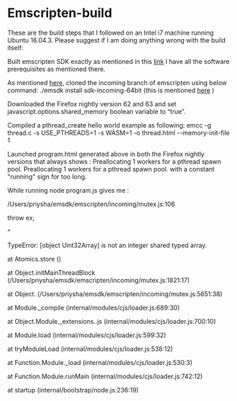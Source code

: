 # Emscripten-build
These are the build steps that I followed on an Intel i7 machine running Ubuntu 16.04.3. Please suggest if I am doing anything wrong with the build itself:

Built emscripten SDK exactly as mentioned in this [link](https://kripken.github.io/emscripten-site/docs/getting_started/downloads.html) I have all the software prerequisites as mentioned there.

As mentioned [here](https://github.com/kripken/emscripten/wiki/Pthreads-with-WebAssembly), cloned the incoming branch of emscripten using below command:
./emsdk install sdk-incoming-64bit (this is mentioned [here](https://kripken.github.io/emscripten-site/docs/tools_reference/emsdk.html) )

Downloaded the Firefox nightly version 62 and 63 and set javascript.options.shared_memory boolean variable to “true”.

Compiled a pthread_create hello world example as following:
emcc -g thread.c -s USE_PTHREADS=1 -s WASM=1 -o thread.html --memory-init-file 1

Launched program.html generated above in both the Firefox nightly versions that always shows :
Preallocating 1 workers for a pthread spawn pool.
Preallocating 1 workers for a pthread spawn pool.
with a constant "running" sign for too long.

While running node program.js gives me :

/Users/priysha/emsdk/emscripten/incoming/mutex.js:106

  throw ex;

  ^

  TypeError: [object Uint32Array] is not an integer shared typed array.
  
  at Atomics.store ()
  
  at Object.initMainThreadBlock (/Users/priysha/emsdk/emscripten/incoming/mutex.js:1821:17)
  
  at Object. (/Users/priysha/emsdk/emscripten/incoming/mutex.js:5651:38)
  
  at Module._compile (internal/modules/cjs/loader.js:689:30)
  
  at Object.Module._extensions..js (internal/modules/cjs/loader.js:700:10)
  
  at Module.load (internal/modules/cjs/loader.js:599:32)
  
  at tryModuleLoad (internal/modules/cjs/loader.js:538:12)
   
  at Function.Module._load (internal/modules/cjs/loader.js:530:3)
  
  at Function.Module.runMain (internal/modules/cjs/loader.js:742:12)
  
  at startup (internal/bootstrap/node.js:236:19)
